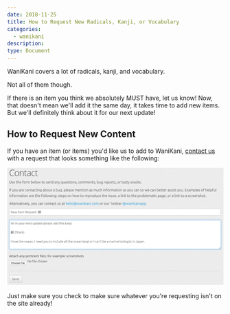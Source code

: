 ```yaml
---
date: 2018-11-25
title: How to Request New Radicals, Kanji, or Vocabulary
categories:
  - wanikani
description:
type: Document
---
```


WaniKani covers a lot of radicals, kanji, and vocabulary.

Not all of them though.

If there is an item you think we absolutely MUST have, let us know! Now, that doesn't mean we'll add it the same day, it takes time to add new items. But we'll definitely think about it for our next update!

## How to Request New Content

If you have an item (or items) you'd like us to add to WaniKani, [contact us](/wanikani/contact-page/) with a request that looks something like the following:

![New Item Request](/images/new-item-request.png)

Just make sure you check to make sure whatever you're requesting isn't on the site already!
